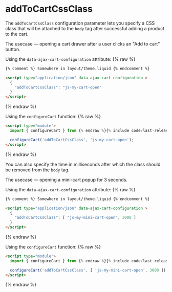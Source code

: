 # addToCartCssClass

The `addToCartCssClass` configuration parameter lets you specify a CSS class that will be attached to the `body` tag after successful adding a product to the cart.

The usecase — opening a cart drawer after a user clicks an "Add to cart" button.

Using the `data-ajax-cart-configuration` attribute:
{% raw %}
```html
{% comment %} Somewhere in layout/theme.liquid {% endcomment %}

<script type="application/json" data-ajax-cart-configuration >
  {
    "addToCartCssClass": "js-my-cart-open"
  }
</script>
```
{% endraw %}

Using the `configureCart` function:
{% raw %}
```html
<script type="module">
  import { configureCart } from {% endraw %}{% include code/last-release-file-name.html asset_url=true %}{% raw %};

  configureCart('addToCartCssClass', 'js-my-cart-open');
</script>
```
{% endraw %}

You can also specify the time in milliseconds after which the class should be removed from the `body` tag.

The usecase — opening a mini-cart popup for 3 seconds.

Using the `data-ajax-cart-configuration` attribute:
{% raw %}
```html
{% comment %} Somewhere in layout/theme.liquid {% endcomment %}

<script type="application/json" data-ajax-cart-configuration >
  {
    "addToCartCssClass": [ "js-my-mini-cart-open", 3000 ]
  }
</script>
```
{% endraw %}

Using the `configureCart` function:
{% raw %}
```html
<script type="module">
  import { configureCart } from {% endraw %}{% include code/last-release-file-name.html asset_url=true %}{% raw %};

  configureCart('addToCartCssClass', [ 'js-my-mini-cart-open', 3000 ]);
</script>
```
{% endraw %}